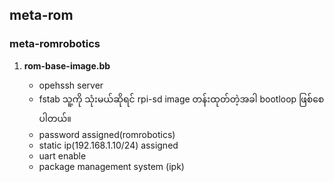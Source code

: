 <h2> meta-rom </h2>   
        <h3>meta-romrobotics</h3>
	    <ol>
		 <li><b>rom-base-image.bb</b></li>
		    <ul>
		        <li>opehssh server </li>
				<li>fstab သူ့ကို သုံးမယ်ဆိုရင် rpi-sd image တန်းထုတ်တဲ့အခါ bootloop ဖြစ်စေပါတယ်။</li>
				<li>password assigned(romrobotics) </li>
				<li>static ip(192.168.1.10/24) assigned</li>
				<li>uart enable</li>
				<li>package management system (ipk) </li>
		    </ul>	       
	    </ol>
	
   

